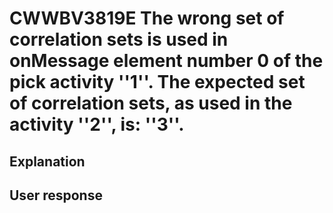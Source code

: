 # CWWBV3819E The wrong set of correlation sets is used in onMessage element number 0 of the pick activity ''1''. The expected set of correlation sets, as used in the activity ''2'', is: ''3''.

## Explanation

## User response